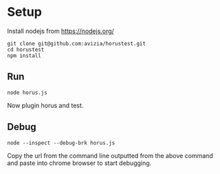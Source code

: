 # Setup

Install nodejs from https://nodejs.org/

```
git clone git@github.com:avizia/horustest.git
cd horustest
npm install
```
## Run
```
node horus.js
```
Now plugin horus and test.

## Debug

```
node --inspect --debug-brk horus.js
```

Copy the url from the command line outputted from the above command and paste into chrome browser to start debugging.
